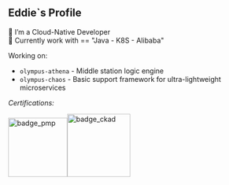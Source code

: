 Eddie`s Profile
---
 🍖 I’m a Cloud-Native Developer <br/>
 🍩 Currently work with == "Java - K8S - Alibaba"

Working on:
- `olympus-athena` - Middle station logic engine
- `olympus-chaos` - Basic support framework for ultra-lightweight microservices

*Certifications:*

<img width="120" alt="badge_pmp" src="https://github.com/RadianceL/RadianceL/assets/25889174/4af48575-db9a-4623-9575-c7d03966f063"><img alt='badge_ckad' src="https://user-images.githubusercontent.com/24785373/206426236-a78f59dc-e6dc-4b92-a0c4-4cd7ab8e3649.png" width="auto" height="128" />

